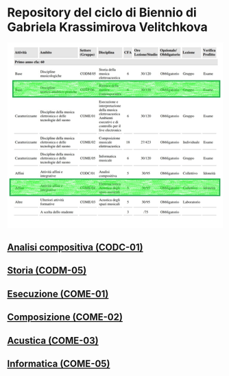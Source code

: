 # Repository del ciclo di Biennio di Gabriela Krassimirova Velitchkova

<img src="https://github.com/SMERM/BN-Velitchkova/blob/master/Programma%20di%20studio/programma_IBN.jpg" width="1000">

## [Analisi compositiva (CODC-01)](https://github.com/SMERM/BN-Velitchkova/tree/master/CODC-01-analisi-compositiva)


## [Storia (CODM-05)](https://github.com/SMERM/BN-Velitchkova/tree/master/CODM-05-storia)


## [Esecuzione (COME-01)](https://github.com/SMERM/BN-Velitchkova/tree/master/COME-01-esecuzione)


## [Composizione (COME-02)](https://github.com/SMERM/BN-Velitchkova/tree/master/COME-02-composizione)


## [Acustica (COME-03)](https://github.com/SMERM/BN-Velitchkova/tree/master/COME-03-acustica)


## [Informatica (COME-05)](https://github.com/SMERM/BN-Velitchkova/tree/master/COME-05-informatica-musicale)
